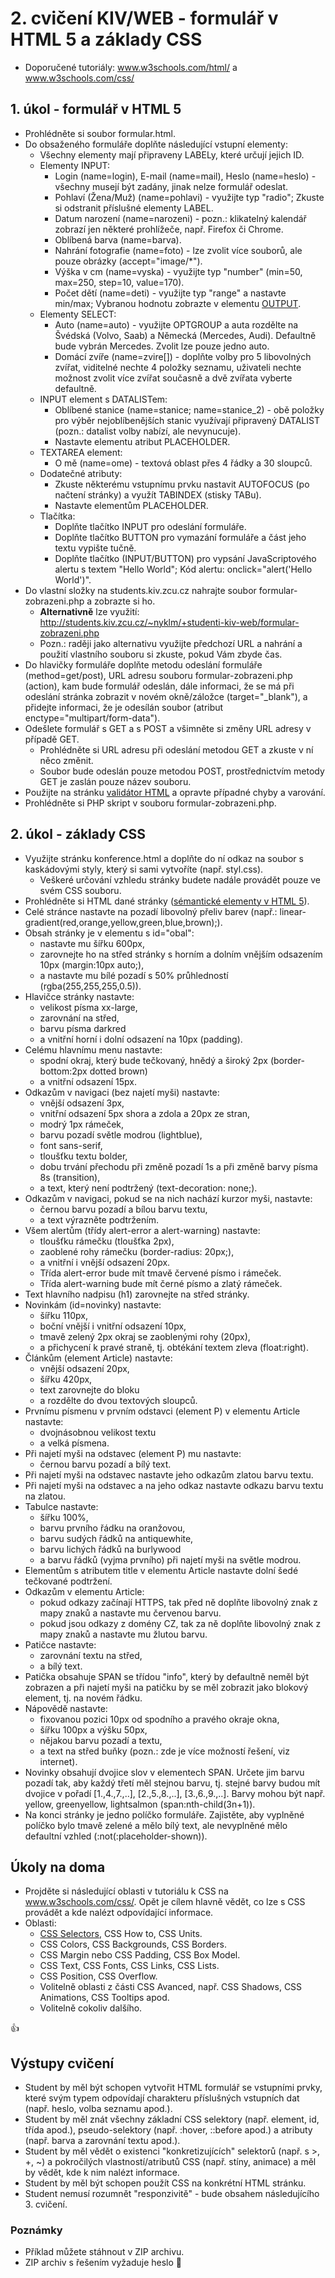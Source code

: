 # 2. cvičení KIV/WEB - formulář v HTML 5 a základy CSS

* Doporučené tutoriály: www.w3schools.com/html/ a www.w3schools.com/css/

## 1. úkol - formulář v HTML 5

* Prohlédněte si soubor formular.html.
* Do obsaženého formuláře doplňte následující vstupní elementy:
  * Všechny elementy mají připraveny LABELy, které určují jejich ID.
  * Elementy INPUT:
    * Login (name=login), E-mail (name=mail), Heslo (name=heslo) - všechny musejí být zadány, jinak nelze formulář odeslat.
    * Pohlaví (Žena/Muž) (name=pohlavi) - využijte typ "radio"; Zkuste si odstranit příslušné elementy LABEL.
    * Datum narození (name=narozeni) - pozn.: klikatelný kalendář zobrazí jen některé prohlížeče, např. Firefox či Chrome.
    * Oblíbená barva (name=barva).
    * Nahrání fotografie (name=foto) - lze zvolit více souborů, ale pouze obrázky (accept="image/*").
    * Výška v cm (name=vyska) - využijte typ "number" (min=50, max=250, step=10, value=170).
    * Počet dětí (name=deti) - využijte typ "range" a nastavte min/max; Vybranou hodnotu zobrazte v elementu [OUTPUT](https://www.w3schools.com/tags/tag_output.asp).
  * Elementy SELECT:
    * Auto (name=auto) - využijte OPTGROUP a auta rozdělte na Švédská (Volvo, Saab) a Německá (Mercedes, Audi). Defaultně bude vybrán Mercedes. Zvolit lze pouze jedno auto.
    * Domácí zvíře (name=zvire[]) - doplňte volby pro 5 libovolných zvířat, viditelné nechte 4 položky seznamu, uživateli nechte možnost zvolit více zvířat současně a dvě zvířata vyberte defaultně.
  * INPUT element s DATALISTem:
    * Oblíbené stanice (name=stanice; name=stanice_2) - obě položky pro výběr nejoblíbenějších stanic využívají připravený DATALIST (pozn.: datalist volby nabízí, ale nevynucuje).
    * Nastavte elementu atribut PLACEHOLDER.
  * TEXTAREA element:
    * O mě (name=ome) - textová oblast přes 4 řádky a 30 sloupců.
  * Dodatečné atributy:
    * Zkuste některému vstupnímu prvku nastavit AUTOFOCUS (po načtení stránky) a využít TABINDEX (stisky TABu).
    * Nastavte elementům PLACEHOLDER.
  * Tlačítka:
    * Doplňte tlačítko INPUT pro odeslání formuláře.
    * Doplňte tlačítko BUTTON pro vymazání formuláře a část jeho textu vypište tučně.
    * Doplňte tlačítko (INPUT/BUTTON) pro vypsání JavaScriptového alertu s textem "Hello World"; Kód alertu: onclick="alert('Hello World')".
* Do vlastní složky na students.kiv.zcu.cz nahrajte soubor formular-zobrazeni.php a zobrazte si ho.
  * **Alternativně** lze využití: http://students.kiv.zcu.cz/~nyklm/+studenti-kiv-web/formular-zobrazeni.php 
  * Pozn.: raději jako alternativu využijte předchozí URL a nahrání a použití vlastního souboru si zkuste, pokud Vám zbyde čas.
* Do hlavičky formuláře doplňte metodu odeslání formuláře (method=get/post), URL adresu souboru formular-zobrazeni.php (action), kam bude formulář odeslán, dále informaci, že se má při odeslání stránka zobrazit v novém okně/záložce (target="_blank"), a přidejte informaci, že je odesílán soubor (atribut enctype="multipart/form-data").
* Odešlete formulář s GET a s POST a všimněte si změny URL adresy v případě GET.
  * Prohlédněte si URL adresu při odeslání metodou GET a zkuste v ní něco změnit.
  * Soubor bude odeslán pouze metodou POST, prostřednictvím metody GET je zaslán pouze název souboru.
* Použijte na stránku [validátor HTML](https://validator.w3.org/) a opravte případné chyby a varování.
* Prohlédněte si PHP skript v souboru formular-zobrazeni.php.


## 2. úkol - základy CSS

* Využijte stránku konference.html a doplňte do ní odkaz na soubor s kaskádovými styly, který si sami vytvoříte (např. styl.css).
  * Veškeré určování vzhledu stránky budete nadále provádět pouze ve svém CSS souboru.
* Prohlédněte si HTML dané stránky ([sémantické elementy v HTML 5](http://www.w3schools.com/html/html5_semantic_elements.asp)).
* Celé stránce nastavte na pozadí libovolný přeliv barev (např.: linear-gradient(red,orange,yellow,green,blue,brown);).
* Obsah stránky je v elementu s id="obal":
  * nastavte mu šířku 600px,
  * zarovnejte ho na střed stránky s horním a dolním vnějším odsazením 10px (margin:10px auto;),
  * a nastavte mu bílé pozadí s 50% průhledností (rgba(255,255,255,0.5)).
* Hlavičce stránky nastavte:
  * velikost písma xx-large, 
  * zarovnání na střed, 
  * barvu písma darkred 
  * a vnitřní horní i dolní odsazení na 10px (padding).
* Celému hlavnímu menu nastavte:
  * spodní okraj, který bude tečkovaný, hnědý a široký 2px (border-bottom:2px dotted brown)
  * a vnitřní odsazení 15px.
* Odkazům v navigaci (bez najetí myši) nastavte: 
  * vnější odsazení 3px,
  * vnitřní odsazení 5px shora a zdola a 20px ze stran,
  * modrý 1px rámeček,
  * barvu pozadí světle modrou (lightblue),
  * font sans-serif,
  * tloušťku textu bolder,
  * dobu trvání přechodu při změně pozadí 1s a při změně barvy písma 8s (transition),
  * a text, který není podtržený (text-decoration: none;).
* Odkazům v navigaci, pokud se na nich nachází kurzor myši, nastavte:
  * černou barvu pozadí a bílou barvu textu,
  * a text výrazněte podtržením.
* Všem alertům (třídy alert-error a alert-warning) nastavte:
  * tloušťku rámečku (tloušťka 2px),
  * zaoblené rohy rámečku (border-radius: 20px;),
  * a vnitřní i vnější odsazení 20px.
  * Třída alert-error bude mít tmavě červené písmo  i rámeček.
  * Třída alert-warning bude mít černé písmo a zlatý rámeček.
* Text hlavního nadpisu (h1) zarovnejte na střed stránky.
* Novinkám (id=novinky) nastavte:
  * šířku 110px,
  * boční vnější i vnitřní odsazení 10px,
  * tmavě zelený 2px okraj se zaoblenými rohy (20px),
  * a přichycení k pravé straně, tj. obtékání textem zleva (float:right).
* Článkům (element Article) nastavte:
  * vnější odsazení 20px,
  * šířku 420px,
  * text zarovnejte do bloku
  * a rozdělte do dvou textových sloupců.
* Prvnímu písmenu v prvním odstavci (element P) v elementu Article nastavte:
  * dvojnásobnou velikost textu
  * a velká písmena.
* Při najetí myši na odstavec (element P) mu nastavte:
  * černou barvu pozadí a bílý text.
* Při najetí myši na odstavec nastavte jeho odkazům zlatou barvu textu.
* Při najetí myši na odstavec a na jeho odkaz nastavte odkazu barvu textu na zlatou.
* Tabulce nastavte:
  * šířku 100%,
  * barvu prvního řádku na oranžovou,
  * barvu sudých řádků na antiquewhite,
  * barvu lichých řádků na burlywood
  * a barvu řádků (vyjma prvního) při najetí myši na světle modrou.
* Elementům s atributem title v elementu Article nastavte dolní šedé tečkované podtržení.
* Odkazům v elementu Article:
  * pokud odkazy začínají HTTPS, tak před ně doplňte libovolný znak z mapy znaků a nastavte mu červenou barvu.
  * pokud jsou odkazy z domény CZ, tak za ně doplňte libovolný znak z mapy znaků a nastavte mu žlutou barvu.
* Patičce nastavte:
  * zarovnání textu na střed,
  * a bílý text.
* Patička obsahuje SPAN se třídou "info", který by defaultně neměl být zobrazen a při najetí myši na patičku by se měl zobrazit jako blokový element, tj. na novém řádku.
* Nápovědě nastavte:
  * fixovanou pozici 10px od spodního a pravého okraje okna,
  * šířku 100px a výšku 50px,
  * nějakou barvu pozadí a textu,
  * a text na střed buňky (pozn.: zde je více možností řešení, viz internet).
* Novinky obsahují dvojice slov v elementech SPAN. Určete jim barvu pozadí tak, aby každý třetí měl stejnou barvu, tj. stejné barvy budou mít dvojice v pořadí [1.,4.,7.,..], [2.,5.,8.,..], [3.,6.,9.,..]. Barvy mohou být např. yellow, greenyellow, lightsalmon (span:nth-child(3n+1)).
* Na konci stránky je jedno políčko formuláře. Zajistěte, aby vyplněné políčko bylo tmavě zelené a mělo bílý text, ale nevyplněné mělo defaultní vzhled (:not(:placeholder-shown)).
    

## Úkoly na doma

* Projděte si následující oblasti v tutoriálu k CSS na www.w3schools.com/css/. 
Opět je cílem hlavně vědět, co lze s CSS provádět a kde nalézt odpovídající informace.
* Oblasti:
  * [CSS Selectors](https://www.w3schools.com/cssref/css_selectors.asp), CSS How to, CSS Units. 
  * CSS Colors, CSS Backgrounds, CSS Borders.
  * CSS Margin nebo CSS Padding, CSS Box Model.
  * CSS Text, CSS Fonts, CSS Links, CSS Lists.
  * CSS Position, CSS Overflow.
  * Volitelně oblasti z části CSS Avanced, např. CSS Shadows, CSS Animations, CSS Tooltips apod.       
  * Volitelně cokoliv dalšího.


:+1:


## Výstupy cvičení
* Student by měl být schopen vytvořit HTML formulář se vstupními prvky, které svým typem odpovídají charakteru příslušných vstupních dat (např. heslo, volba seznamu apod.).
* Student by měl znát všechny základní CSS selektory (např. element, id, třída apod.), pseudo-selektory (např. :hover, ::before apod.) a atributy (např. barva a zarovnání textu apod.).
* Student by měl vědět o existenci "konkretizujících" selektorů (např. s &gt;, +, ~) a pokročilých vlastností/atributů CSS (např. stíny, animace) a měl by vědět, kde k nim nalézt informace.  
* Student by měl být schopen použít CSS na konkrétní HTML stránku.
* Student nemusí rozumnět "responzivitě" - bude obsahem následujícího 3. cvičení.


### Poznámky

* Příklad můžete stáhnout v ZIP archivu.
* ZIP archiv s řešením vyžaduje heslo :rat:
